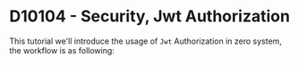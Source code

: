 # D10104 - Security, Jwt Authorization

This tutorial we'll introduce the usage of `Jwt` Authorization in zero system, the workflow is as following:






